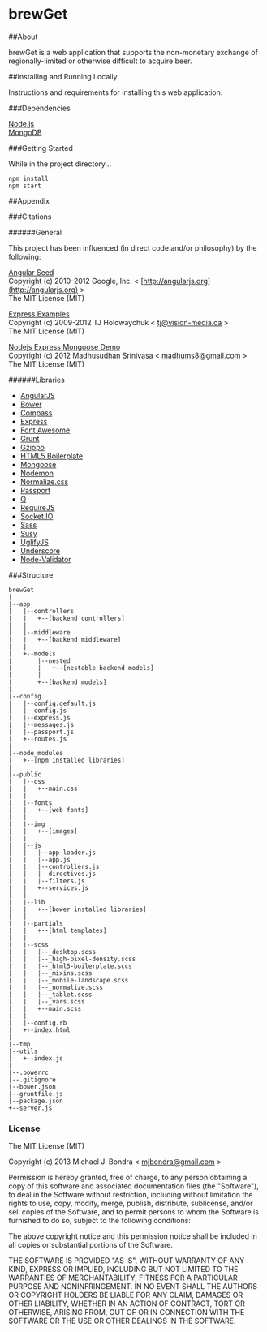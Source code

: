 brewGet
===
##About

brewGet is a web application that supports the non-monetary exchange of regionally-limited or otherwise difficult to acquire beer.

##Installing and Running Locally

Instructions and requirements for installing this web application.

###Dependencies

[Node.js](https://nodejs.org/)  
[MongoDB](http://www.mongodb.org/)  

###Getting Started

While in the project directory...   

```
npm install
npm start
```

##Appendix

###Citations

######General

This project has been influenced (in direct code and/or philosophy) by the following:

[Angular Seed](https://github.com/angular/angular-seed)  
Copyright (c) 2010-2012 Google, Inc. < [http://angularjs.org](http://angularjs.org) >  
The MIT License (MIT)

[Express Examples](https://github.com/visionmedia/express/tree/master/examples)  
Copyright (c) 2009-2012 TJ Holowaychuk < [tj@vision-media.ca](mailto:tj@vision-media.ca) >  
The MIT License (MIT)

[Nodejs Express Mongoose Demo](https://github.com/madhums/node-express-mongoose-demo)   
Copyright (c) 2012 Madhusudhan Srinivasa < [madhums8@gmail.com](mailto:madhums8@gmail.com) >  
The MIT License (MIT)

######Libraries

* [AngularJS](http://angularjs.org/)
* [Bower](http://bower.io/)
* [Compass](http://compass-style.org/)
* [Express](http://expressjs.com/)
* [Font Awesome](http://fontawesome.io/)
* [Grunt](http://gruntjs.com/)
* [Gzippo](http://tomg.co/gzippo)
* [HTML5 Boilerplate](http://html5boilerplate.com/)
* [Mongoose](http://mongoosejs.com/)
* [Nodemon](http://remy.github.io/nodemon/)
* [Normalize.css](http://necolas.github.io/normalize.css/)
* [Passport](http://passportjs.org/)
* [Q](http://documentup.com/kriskowal/q/)
* [RequireJS](http://requirejs.org/)
* [Socket.IO](http://socket.io/)
* [Sass](http://sass-lang.com/)
* [Susy](http://susy.oddbird.net/)
* [UglifyJS](http://lisperator.net/uglifyjs/)
* [Underscore](http://underscorejs.org/)
* [Node-Validator](https://github.com/chriso/node-validator)

###Structure

```
brewGet  
|    
|--app  
|	|--controllers
|	|	+--[backend controllers]
|	|
|	|--middleware
|	|	+--[backend middleware]
|	|
|	+--models
|		|--nested
|		|	+--[nestable backend models]
|		|
|		+--[backend models]
|
|--config
|	|--config.default.js
|	|--config.js
|	|--express.js
|	|--messages.js
|	|--passport.js
|	+--routes.js
|
|--node_modules
|	+--[npm installed libraries]
|
|--public
|	|--css
|	|	+--main.css
|	|
|	|--fonts
|	|	+--[web fonts]
|	|
|	|--img
|	|	+--[images]
|	|
|	|--js
|	|	|--app-loader.js
|	|	|--app.js
|	|	|--controllers.js
|	|	|--directives.js
|	|	|--filters.js
|	|	+--services.js
|	|
|	|--lib
|	|	+--[bower installed libraries]
|	|
|	|--partials
|	|	+--[html templates]
|	|
|	|--scss
|	|	|--_desktop.scss
|	|	|--_high-pixel-density.scss
|	|	|--_html5-boilerplate.sccs
|	|	|--_mixins.scss
|	|	|--_mobile-landscape.scss
|	|	|--_normalize.scss
|	|	|--_tablet.scss
|	|	|--_vars.scss
|	|	+--main.scss
|	|
|	|--config.rb
|	+--index.html
|
|--tmp
|--utils
|	+--index.js
|  
|--.bowerrc
|--.gitignore
|--bower.json
|--gruntfile.js
|--package.json
+--server.js  
```


### License

The MIT License (MIT)

Copyright (c) 2013 Michael J. Bondra < [mjbondra@gmail.com](mailto:mjbondra@gmail.com) >

Permission is hereby granted, free of charge, to any person obtaining a copy
of this software and associated documentation files (the "Software"), to deal
in the Software without restriction, including without limitation the rights
to use, copy, modify, merge, publish, distribute, sublicense, and/or sell
copies of the Software, and to permit persons to whom the Software is
furnished to do so, subject to the following conditions:

The above copyright notice and this permission notice shall be included in
all copies or substantial portions of the Software.

THE SOFTWARE IS PROVIDED "AS IS", WITHOUT WARRANTY OF ANY KIND, EXPRESS OR
IMPLIED, INCLUDING BUT NOT LIMITED TO THE WARRANTIES OF MERCHANTABILITY,
FITNESS FOR A PARTICULAR PURPOSE AND NONINFRINGEMENT. IN NO EVENT SHALL THE
AUTHORS OR COPYRIGHT HOLDERS BE LIABLE FOR ANY CLAIM, DAMAGES OR OTHER
LIABILITY, WHETHER IN AN ACTION OF CONTRACT, TORT OR OTHERWISE, ARISING FROM,
OUT OF OR IN CONNECTION WITH THE SOFTWARE OR THE USE OR OTHER DEALINGS IN
THE SOFTWARE.